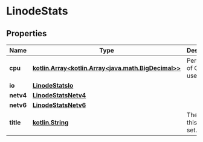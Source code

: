 
# LinodeStats

## Properties
Name | Type | Description | Notes
------------ | ------------- | ------------- | -------------
**cpu** | [**kotlin.Array&lt;kotlin.Array&lt;java.math.BigDecimal&gt;&gt;**](.md) | Percentage of CPU used.  |  [optional]
**io** | [**LinodeStatsIo**](LinodeStatsIo.md) |  |  [optional]
**netv4** | [**LinodeStatsNetv4**](LinodeStatsNetv4.md) |  |  [optional]
**netv6** | [**LinodeStatsNetv6**](LinodeStatsNetv6.md) |  |  [optional]
**title** | [**kotlin.String**](.md) | The title for this data set. |  [optional]




